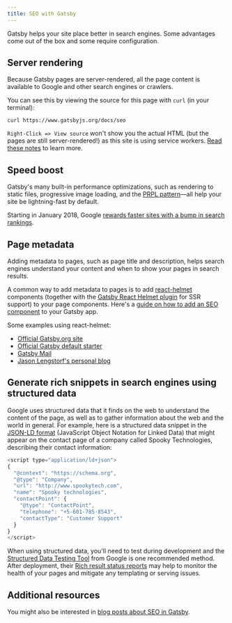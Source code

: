```yaml
---
title: SEO with Gatsby
---
```


Gatsby helps your site place better in search engines. Some advantages come out of the box and some require configuration.

## Server rendering

Because Gatsby pages are server-rendered, all the page content is available to Google and other search engines or crawlers.

You can see this by viewing the source for this page with `curl` (in your terminal):

```shell
curl https://www.gatsbyjs.org/docs/seo
```

`Right-Click => View source` won't show you the actual HTML (but the pages are still server-rendered!) as this site is using service workers. [Read these notes](https://github.com/gatsbyjs/gatsby/tree/master/packages/gatsby-plugin-offline#notes) to learn more.

## Speed boost

Gatsby's many built-in performance optimizations, such as rendering to static files, progressive image loading, and the [PRPL pattern](/docs/prpl-pattern/)—all help your site be lightning-fast by default.

Starting in January 2018, Google [rewards faster sites with a bump in search rankings](https://searchengineland.com/google-speed-update-page-speed-will-become-ranking-factor-mobile-search-289904).

## Page metadata

Adding metadata to pages, such as page title and description, helps search engines understand your content and when to show your pages in search results.

A common way to add metadata to pages is to add [react-helmet](https://github.com/nfl/react-helmet) components (together with the [Gatsby React Helmet plugin](/packages/gatsby-plugin-react-helmet) for SSR support) to your page components. Here's a [guide on how to add an SEO component](https://www.gatsbyjs.org/docs/add-seo-component/) to your Gatsby app.

Some examples using react-helmet:

- [Official Gatsby.org site](https://github.com/gatsbyjs/gatsby/blob/87ad6e81b9bd78b25d089434600750f5903baaee/www/src/components/package-readme.js#L16-L25)
- [Official Gatsby default starter](https://github.com/gatsbyjs/gatsby/blob/776dc1d6fe8d5ce7b5ea6d884736bb3c76280975/starters/default/src/components/seo.js)
- [Gatsby Mail](https://github.com/DSchau/gatsby-mail/blob/89b467e5654619ffe3073133ef0ae48b4d7502e3/src/components/meta.js)
- [Jason Lengstorf's personal blog](https://github.com/jlengstorf/gatsby-theme-jason-blog/blob/e6d25ca927afdc75c759e611d4ba6ba086452bb8/src/components/SEO/SEO.js)

## Generate rich snippets in search engines using structured data

Google uses structured data that it finds on the web to understand the content of the page, as well as to gather information about the web and the world in general.
For example, here is a structured data snippet in the [JSON-LD format](https://developers.google.com/search/docs/guides/intro-structured-data) (JavaScript Object Notation for Linked Data) that might appear on the contact page of a company called Spooky Technologies, describing their contact information:

```js
<script type="application/ld+json">
{
  "@context": "https://schema.org",
  "@type": "Company",
  "url": "http://www.spookytech.com",
  "name": "Spooky technologies",
  "contactPoint": {
    "@type": "ContactPoint",
    "telephone": "+5-601-785-8543",
    "contactType": "Customer Support"
  }
}
</script>
```

When using structured data, you'll need to test during development and the [Structured Data Testing Tool](https://search.google.com/structured-data/testing-tool) from Google is one recommended method. After deployment, their [Rich result status reports](https://support.google.com/webmasters/answer/7552505?hl=en) may help to monitor the health of your pages and mitigate any templating or serving issues.

## Additional resources

You might also be interested in [blog posts about SEO in Gatsby](/blog/tags/seo/).
